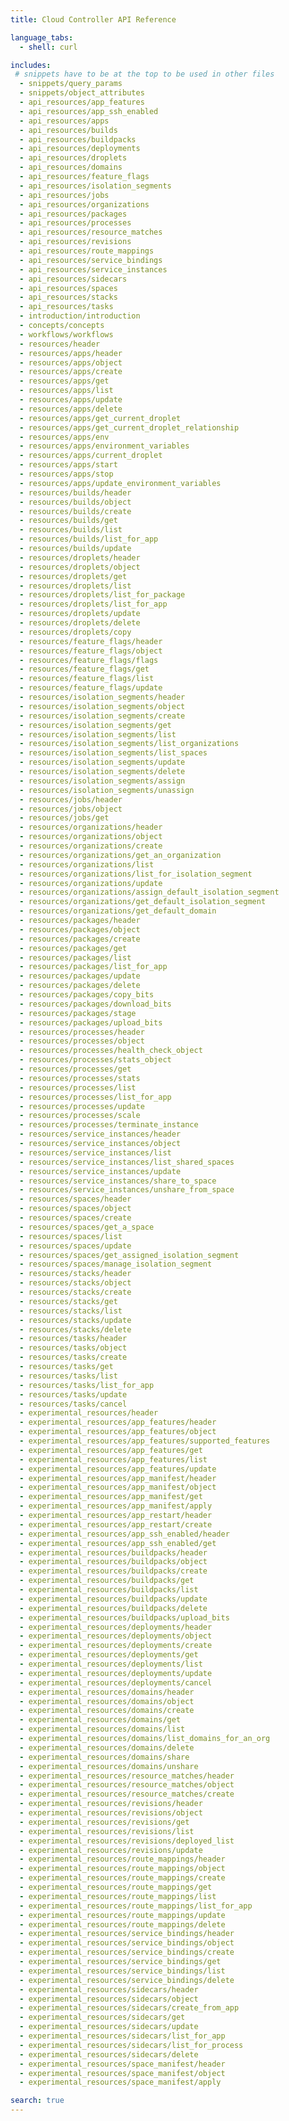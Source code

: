 ```yaml
---
title: Cloud Controller API Reference

language_tabs:
  - shell: curl

includes:
 # snippets have to be at the top to be used in other files
  - snippets/query_params
  - snippets/object_attributes
  - api_resources/app_features
  - api_resources/app_ssh_enabled
  - api_resources/apps
  - api_resources/builds
  - api_resources/buildpacks
  - api_resources/deployments
  - api_resources/droplets
  - api_resources/domains
  - api_resources/feature_flags
  - api_resources/isolation_segments
  - api_resources/jobs
  - api_resources/organizations
  - api_resources/packages
  - api_resources/processes
  - api_resources/resource_matches
  - api_resources/revisions
  - api_resources/route_mappings
  - api_resources/service_bindings
  - api_resources/service_instances
  - api_resources/sidecars
  - api_resources/spaces
  - api_resources/stacks
  - api_resources/tasks
  - introduction/introduction
  - concepts/concepts
  - workflows/workflows
  - resources/header
  - resources/apps/header
  - resources/apps/object
  - resources/apps/create
  - resources/apps/get
  - resources/apps/list
  - resources/apps/update
  - resources/apps/delete
  - resources/apps/get_current_droplet
  - resources/apps/get_current_droplet_relationship
  - resources/apps/env
  - resources/apps/environment_variables
  - resources/apps/current_droplet
  - resources/apps/start
  - resources/apps/stop
  - resources/apps/update_environment_variables
  - resources/builds/header
  - resources/builds/object
  - resources/builds/create
  - resources/builds/get
  - resources/builds/list
  - resources/builds/list_for_app
  - resources/builds/update
  - resources/droplets/header
  - resources/droplets/object
  - resources/droplets/get
  - resources/droplets/list
  - resources/droplets/list_for_package
  - resources/droplets/list_for_app
  - resources/droplets/update
  - resources/droplets/delete
  - resources/droplets/copy
  - resources/feature_flags/header
  - resources/feature_flags/object
  - resources/feature_flags/flags
  - resources/feature_flags/get
  - resources/feature_flags/list
  - resources/feature_flags/update
  - resources/isolation_segments/header
  - resources/isolation_segments/object
  - resources/isolation_segments/create
  - resources/isolation_segments/get
  - resources/isolation_segments/list
  - resources/isolation_segments/list_organizations
  - resources/isolation_segments/list_spaces
  - resources/isolation_segments/update
  - resources/isolation_segments/delete
  - resources/isolation_segments/assign
  - resources/isolation_segments/unassign
  - resources/jobs/header
  - resources/jobs/object
  - resources/jobs/get
  - resources/organizations/header
  - resources/organizations/object
  - resources/organizations/create
  - resources/organizations/get_an_organization
  - resources/organizations/list
  - resources/organizations/list_for_isolation_segment
  - resources/organizations/update
  - resources/organizations/assign_default_isolation_segment
  - resources/organizations/get_default_isolation_segment
  - resources/organizations/get_default_domain
  - resources/packages/header
  - resources/packages/object
  - resources/packages/create
  - resources/packages/get
  - resources/packages/list
  - resources/packages/list_for_app
  - resources/packages/update
  - resources/packages/delete
  - resources/packages/copy_bits
  - resources/packages/download_bits
  - resources/packages/stage
  - resources/packages/upload_bits
  - resources/processes/header
  - resources/processes/object
  - resources/processes/health_check_object
  - resources/processes/stats_object
  - resources/processes/get
  - resources/processes/stats
  - resources/processes/list
  - resources/processes/list_for_app
  - resources/processes/update
  - resources/processes/scale
  - resources/processes/terminate_instance
  - resources/service_instances/header
  - resources/service_instances/object
  - resources/service_instances/list
  - resources/service_instances/list_shared_spaces
  - resources/service_instances/update
  - resources/service_instances/share_to_space
  - resources/service_instances/unshare_from_space
  - resources/spaces/header
  - resources/spaces/object
  - resources/spaces/create
  - resources/spaces/get_a_space
  - resources/spaces/list
  - resources/spaces/update
  - resources/spaces/get_assigned_isolation_segment
  - resources/spaces/manage_isolation_segment
  - resources/stacks/header
  - resources/stacks/object
  - resources/stacks/create
  - resources/stacks/get
  - resources/stacks/list
  - resources/stacks/update
  - resources/stacks/delete
  - resources/tasks/header
  - resources/tasks/object
  - resources/tasks/create
  - resources/tasks/get
  - resources/tasks/list
  - resources/tasks/list_for_app
  - resources/tasks/update
  - resources/tasks/cancel
  - experimental_resources/header
  - experimental_resources/app_features/header
  - experimental_resources/app_features/object
  - experimental_resources/app_features/supported_features
  - experimental_resources/app_features/get
  - experimental_resources/app_features/list
  - experimental_resources/app_features/update
  - experimental_resources/app_manifest/header
  - experimental_resources/app_manifest/object
  - experimental_resources/app_manifest/get
  - experimental_resources/app_manifest/apply
  - experimental_resources/app_restart/header
  - experimental_resources/app_restart/create
  - experimental_resources/app_ssh_enabled/header
  - experimental_resources/app_ssh_enabled/get
  - experimental_resources/buildpacks/header
  - experimental_resources/buildpacks/object
  - experimental_resources/buildpacks/create  
  - experimental_resources/buildpacks/get
  - experimental_resources/buildpacks/list
  - experimental_resources/buildpacks/update
  - experimental_resources/buildpacks/delete
  - experimental_resources/buildpacks/upload_bits
  - experimental_resources/deployments/header
  - experimental_resources/deployments/object
  - experimental_resources/deployments/create
  - experimental_resources/deployments/get
  - experimental_resources/deployments/list
  - experimental_resources/deployments/update
  - experimental_resources/deployments/cancel
  - experimental_resources/domains/header
  - experimental_resources/domains/object
  - experimental_resources/domains/create
  - experimental_resources/domains/get
  - experimental_resources/domains/list
  - experimental_resources/domains/list_domains_for_an_org
  - experimental_resources/domains/delete
  - experimental_resources/domains/share
  - experimental_resources/domains/unshare
  - experimental_resources/resource_matches/header
  - experimental_resources/resource_matches/object
  - experimental_resources/resource_matches/create
  - experimental_resources/revisions/header
  - experimental_resources/revisions/object
  - experimental_resources/revisions/get
  - experimental_resources/revisions/list
  - experimental_resources/revisions/deployed_list
  - experimental_resources/revisions/update
  - experimental_resources/route_mappings/header
  - experimental_resources/route_mappings/object
  - experimental_resources/route_mappings/create
  - experimental_resources/route_mappings/get
  - experimental_resources/route_mappings/list
  - experimental_resources/route_mappings/list_for_app
  - experimental_resources/route_mappings/update
  - experimental_resources/route_mappings/delete
  - experimental_resources/service_bindings/header
  - experimental_resources/service_bindings/object
  - experimental_resources/service_bindings/create
  - experimental_resources/service_bindings/get
  - experimental_resources/service_bindings/list
  - experimental_resources/service_bindings/delete
  - experimental_resources/sidecars/header
  - experimental_resources/sidecars/object
  - experimental_resources/sidecars/create_from_app
  - experimental_resources/sidecars/get
  - experimental_resources/sidecars/update
  - experimental_resources/sidecars/list_for_app
  - experimental_resources/sidecars/list_for_process
  - experimental_resources/sidecars/delete
  - experimental_resources/space_manifest/header
  - experimental_resources/space_manifest/object
  - experimental_resources/space_manifest/apply

search: true
---
```

